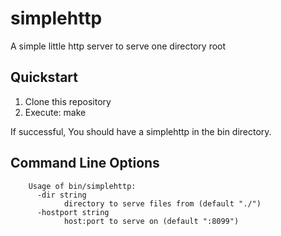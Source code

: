 # simplehttp

A simple little http server to serve one directory root

## Quickstart

1. Clone this repository
2. Execute: make

If successful, You should have a simplehttp in the bin directory.

## Command Line Options

        Usage of bin/simplehttp:
          -dir string
                directory to serve files from (default "./")
          -hostport string
                host:port to serve on (default ":8099")


